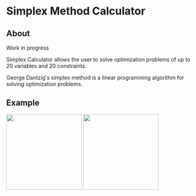 # Simplex Method Calculator
## About
Work in progress

Simplex Calculator allows the user to solve optimization problems of up to 20 variables and 20 constraints.

George Dantzig's simplex method is a linear programming algorithm for solving optimization problems.

## Example
<p float="left">
  <img src="https://github.com/nonetypes/SimplexCalculator/blob/main/screenshots/simplex1.png" width="200" />
  <img src="https://github.com/nonetypes/SimplexCalculator/blob/main/screenshots/simplex2.png" width="200" />
</p>
